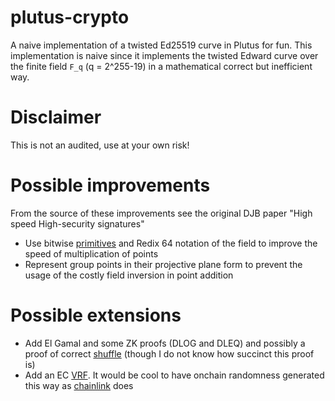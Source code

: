 # plutus-crypto
A naive implementation of a twisted Ed25519 curve in Plutus for fun. This implementation is naive since it implements the twisted Edward curve over the finite field `F_q` (q = 2^255-19) in a mathematical correct but inefficient way.

# Disclaimer
This is not an audited, use at your own risk!

# Possible improvements
From the source of these improvements see the original DJB paper "High speed High-security signatures"

- Use bitwise [primitives](https://github.com/cardano-foundation/CIPs/pull/283) and Redix 64 notation of the field to improve the speed of multiplication of points
- Represent group points in their projective plane form to prevent the usage of the costly field inversion in point addition

# Possible extensions

- Add El Gamal and some ZK proofs (DLOG and DLEQ) and possibly a proof of correct [shuffle](http://www0.cs.ucl.ac.uk/staff/J.Groth/MinimalShuffle.pdf) (though I do not know how succinct this proof is)
- Add an EC [VRF](https://datatracker.ietf.org/doc/html/draft-irtf-cfrg-vrf-15#name-elliptic-curve-vrf-ecvrf). It would be cool to have onchain randomness generated this way as [chainlink](https://chain.link/vrf) does

